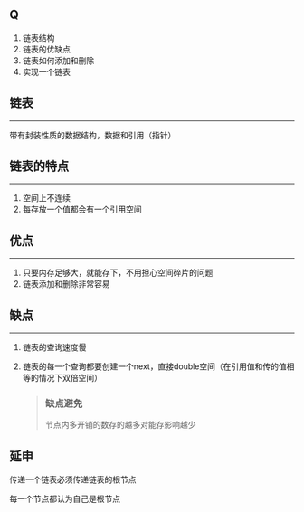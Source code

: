  

## Q

1. 链表结构
2. 链表的优缺点
3. 链表如何添加和删除
4. 实现一个链表

## 链表

----

带有封装性质的数据结构，数据和引用（指针）

## 链表的特点

---

1. 空间上不连续
2. 每存放一个值都会有一个引用空间

## 优点

---------

1. 只要内存足够大，就能存下，不用担心空间碎片的问题
2. 链表添加和删除非常容易

## 缺点

--------

1. 链表的查询速度慢

2. 链表的每一个查询都要创建一个next，直接double空间（在引用值和传的值相等的情况下双倍空间）

   > ### 缺点避免
   >
   > 节点内多开销的数存的越多对能存影响越少

## 延申

传递一个链表必须传递链表的根节点

每一个节点都认为自己是根节点